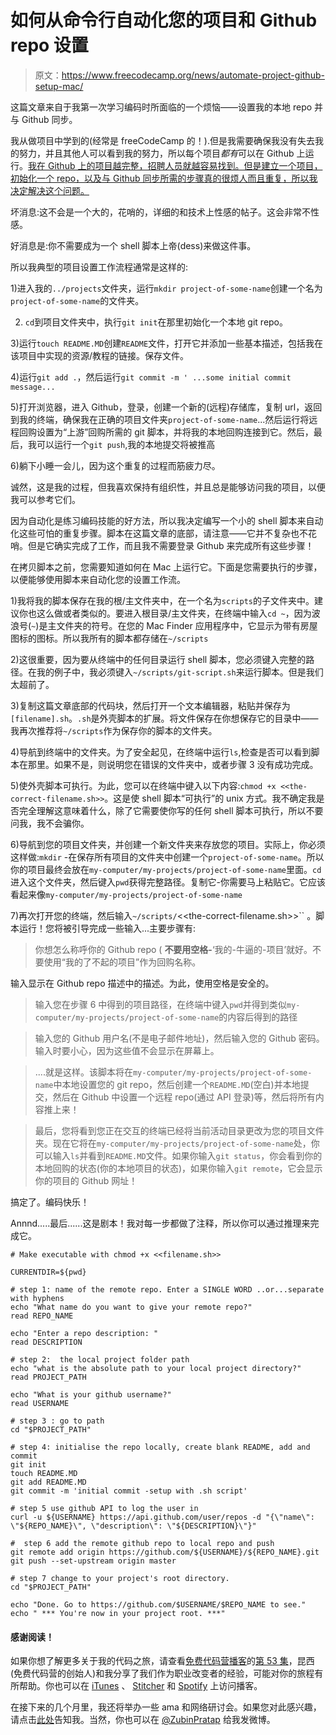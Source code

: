 # 如何从命令行自动化您的项目和 Github repo 设置

> 原文：<https://www.freecodecamp.org/news/automate-project-github-setup-mac/>

这篇文章来自于我第一次学习编码时所面临的一个烦恼——设置我的本地 repo 并与 Github 同步。

我从做项目中学到的(经常是 freeCodeCamp 的！).但是我需要确保我没有失去我的努力，并且其他人可以看到我的努力，所以每个项目*都有*可以在 Github 上运行。[我在 Github 上的项目越完整，招聘人员就越容易找到。但是建立一个项目，初始化一个 repo，以及与 Github 同步所需的步骤真的很烦人而且重复，所以我决定解决这个问题。](https://www.freecodecamp.org/news/learned-to-code-job-ready-and-heres-why/)

坏消息:这不会是一个大的，花哨的，详细的和技术上性感的帖子。这会非常不性感。

好消息是:你不需要成为一个 shell 脚本上帝(dess)来做这件事。

所以我典型的项目设置工作流程通常是这样的:

1)进入我的`../projects`文件夹，运行`mkdir project-of-some-name`创建一个名为`project-of-some-name`的文件夹。

2) `cd`到项目文件夹中，执行`git init`在那里初始化一个本地 git repo。

3)运行`touch README.MD`创建`README`文件，打开它并添加一些基本描述，包括我在该项目中实现的资源/教程的链接。保存文件。

4)运行`git add .`，然后运行`git commit -m ' ...some initial commit message...`

5)打开浏览器，进入 Github，登录，创建一个新的(远程)存储库，复制 url，返回到我的终端，确保我在正确的项目文件夹`project-of-some-name`...然后运行将远程回购设置为“上游”回购所需的 git 脚本，并将我的本地回购连接到它。然后，最后，我可以运行一个`git push`,我的本地提交将被推高

6)躺下小睡一会儿，因为这个重复的过程而筋疲力尽。

诚然，这是我的过程，但我喜欢保持有组织性，并且总是能够访问我的项目，以便我可以参考它们。

因为自动化是练习编码技能的好方法，所以我决定编写一个小的 shell 脚本来自动化这些可怕的重复步骤。脚本在这篇文章的底部，请注意——它并不复杂也不花哨。但是它确实完成了工作，而且我不需要登录 Github 来完成所有这些步骤！

在拷贝脚本之前，您需要知道如何在 Mac 上运行它。下面是您需要执行的步骤，以便能够使用脚本来自动化您的设置工作流。

1)我将我的脚本保存在我的根/主文件夹中，在一个名为`scripts`的子文件夹中。建议你也这么做或者类似的。要进入根目录/主文件夹，在终端中输入`cd ~`，因为波浪号(`~`)是主文件夹的符号。在您的 Mac Finder 应用程序中，它显示为带有房屋图标的图标。所以我所有的脚本都存储在`~/scripts`

2)这很重要，因为要从终端中的任何目录运行 shell 脚本，您必须键入完整的路径。在我的例子中，我必须键入`~/scripts/git-script.sh`来运行脚本。但是我们太超前了。

3)复制这篇文章底部的代码块，然后打开一个文本编辑器，粘贴并保存为`[filename].sh`。`.sh`是外壳脚本的扩展。将文件保存在你想保存它的目录中——我再次推荐将`~/scripts`作为保存你的脚本的文件夹。

4)导航到终端中的文件夹。为了安全起见，在终端中运行`ls`,检查是否可以看到脚本在那里。如果不是，则说明您在错误的文件夹中，或者步骤 3 没有成功完成。

5)使外壳脚本可执行。为此，您可以在终端中键入以下内容:`chmod +x <<the-correct-filename.sh>>`。这是使 shell 脚本“可执行”的 unix 方式。我不确定我是否完全理解这意味着什么，除了它需要使你写的任何 shell 脚本可执行，所以不要问我，我不会骗你。

6)导航到您的项目文件夹，并创建一个新文件夹来存放您的项目。实际上，你必须这样做:`mkdir` -在保存所有项目的文件夹中创建一个`project-of-some-name`。所以你的项目最终会放在`my-computer/my-projects/project-of-some-name`里面。`cd`进入这个文件夹，然后键入`pwd`获得完整路径。复制它-你需要马上粘贴它。它应该看起来像`my-computer/my-projects/project-of-some-name`

7)再次打开您的终端，然后输入`~/scripts/`<<the-correct-filename.sh>>`` 。脚本运行！您将被引导完成一些输入...主要步骤有:
>你想怎么称呼你的 Github repo ( **不要用空格-**‘我的-牛逼的-项目’就好。不要使用“我的了不起的项目”作为回购名称。

输入显示在 Github repo 描述中的描述。为此，使用空格是安全的。

>输入您在步骤 6 中得到的项目路径，在终端中键入`pwd`并得到类似`my-computer/my-projects/project-of-some-name`的内容后得到的路径

>输入您的 Github 用户名(不是电子邮件地址)，然后输入您的 Github 密码。输入时要小心，因为这些值不会显示在屏幕上。

> ....就是这样。该脚本将在`my-computer/my-projects/project-of-some-name`中本地设置您的 git repo，然后创建一个`README.MD`(空白)并本地提交，然后在 Github 中设置一个远程 repo(通过 API 登录)等，然后将所有内容推上来！

>最后，您将看到您正在交互的终端已经将当前活动目录更改为您的项目文件夹。现在它将在`my-computer/my-projects/project-of-some-name`处，你可以输入`ls`并看到`README.MD`文件。如果你输入`git status`，你会看到你的本地回购的状态(你的本地项目的状态)，如果你输入`git remote`，它会显示你的项目的 Github 网址！

搞定了。编码快乐！

Annnd.....最后......这是剧本！我对每一步都做了注释，所以你可以通过推理来完成它。

```
# Make executable with chmod +x <<filename.sh>>

CURRENTDIR=${pwd}

# step 1: name of the remote repo. Enter a SINGLE WORD ..or...separate with hyphens
echo "What name do you want to give your remote repo?"
read REPO_NAME

echo "Enter a repo description: "
read DESCRIPTION

# step 2:  the local project folder path
echo "what is the absolute path to your local project directory?"
read PROJECT_PATH

echo "What is your github username?"
read USERNAME

# step 3 : go to path 
cd "$PROJECT_PATH"

# step 4: initialise the repo locally, create blank README, add and commit
git init
touch README.MD
git add README.MD
git commit -m 'initial commit -setup with .sh script'

# step 5 use github API to log the user in
curl -u ${USERNAME} https://api.github.com/user/repos -d "{\"name\": \"${REPO_NAME}\", \"description\": \"${DESCRIPTION}\"}"

#  step 6 add the remote github repo to local repo and push
git remote add origin https://github.com/${USERNAME}/${REPO_NAME}.git
git push --set-upstream origin master

# step 7 change to your project's root directory.
cd "$PROJECT_PATH"

echo "Done. Go to https://github.com/$USERNAME/$REPO_NAME to see." 
echo " *** You're now in your project root. ***"
```

#### 感谢阅读！

如果你想了解更多关于我的代码之旅，请查看[免费代码营播客](http://podcast.freecodecamp.org/)的[第 53 集](http://podcast.freecodecamp.org/53-zubin-pratap-from-lawyer-to-developer)，昆西(免费代码营的创始人)和我分享了我们作为职业改变者的经验，可能对你的旅程有所帮助。你也可以在 [iTunes](https://itunes.apple.com/au/podcast/ep-53-zubin-pratap-from-lawyer-to-developer/id1313660749?i=1000431046274&mt=2) 、 [Stitcher](https://www.stitcher.com/podcast/freecodecamp-podcast/e/59201373?autoplay=true) 和 [Spotify](https://open.spotify.com/episode/4lG0RGpzriG5vXRMgza05C) 上访问播客。

在接下来的几个月里，我还将举办一些 ama 和网络研讨会。如果您对此感兴趣，请点击[此处](http://www.matchfitmastery.com/)告知我。当然，你也可以在 [@ZubinPratap](https://twitter.com/zubinpratap) 给我发微博。